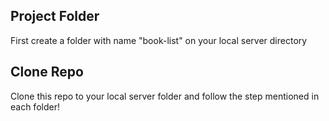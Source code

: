 
## Project Folder

First create a folder with name "book-list" on your local server directory


## Clone Repo

Clone this repo to your local server folder and follow the step mentioned in each folder!